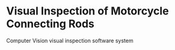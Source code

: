 # Visual Inspection of Motorcycle Connecting Rods
Computer Vision visual inspection software system
